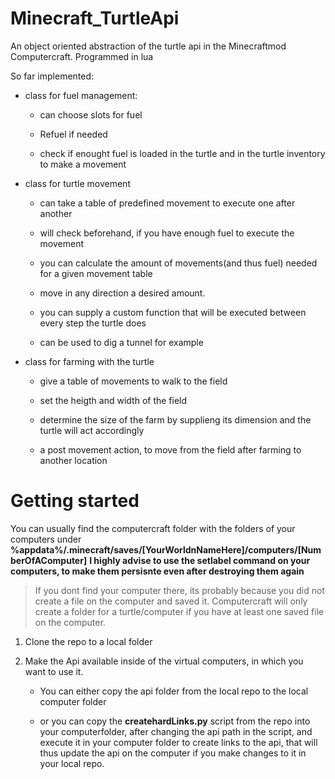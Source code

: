 # Minecraft_TurtleApi
An object oriented abstraction of the turtle api in the Minecraftmod Computercraft. Programmed in lua

So far implemented:

- class for fuel management:

   - can choose slots for fuel
  
   - Refuel if needed
  
   - check if enought fuel is loaded in the turtle and in the turtle inventory to make a movement
  
- class for  turtle movement

   - can take a table of predefined movement to execute one after another
  
   - will check beforehand, if you have enough fuel to execute the movement

   - you can calculate the amount of movements(and thus fuel) needed for a given movement table
   - move in any direction a desired amount.

   - you can supply a custom function that will be executed between every step the turtle does

   - can be used to dig a tunnel for example
      
- class for farming with the turtle

   - give a table of movements to walk to the field
  
   - set the heigth and width of the field
  
   - determine the size of the farm by supplieng its dimension and the turtle will act accordingly
  
   - a post movement action, to move from the field after farming to another location

# Getting started
You can usually find the computercraft folder with the folders of your computers under 
**%appdata%/.minecraft/saves/[YourWorldnNameHere]/computers/[NumberOfAComputer]**
**I highly advise to use the setlabel command on your computers, to make them persisnte even after destroying them again**

>If you dont find your computer there, its probably because you did not create a file on the computer and saved it. Computercraft will only create a folder for a turtle/computer if you have at least one saved file on the computer.
 1. Clone the repo to a local folder
 
 2. Make the Api available inside of the virtual computers, in which you want to use it.
    - You can either copy the api folder from the local repo to the local computer folder
    
    - or you can copy the  **createhardLinks.py** script from the repo into your computerfolder, after changing the api path in the script, and execute it in your computer folder to create links to the api, that will thus update the api on  the computer if you make changes to it in your local repo.
